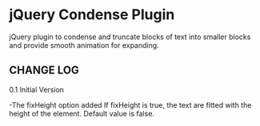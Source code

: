 jQuery Condense Plugin
======================

jQuery plugin to condense and truncate blocks of text into smaller blocks and provide smooth animation for expanding.



CHANGE LOG
----------

0.1 Initial Version

 -The fixHeight option added 
   If fixHeight is true, the text are fitted with the height of the element. Default value is false.
